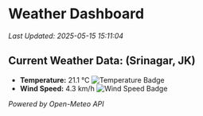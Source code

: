 
# Weather Dashboard

_Last Updated: 2025-05-15 15:11:04_

## Current Weather Data: (Srinagar, JK)
- **Temperature:** 21.1 °C ![Temperature Badge](https://img.shields.io/badge/Temperature-Medium%20Temp-green)
- **Wind Speed:** 4.3 km/h ![Wind Speed Badge](https://img.shields.io/badge/Wind%20Speed-Light%20Wind-blue)

*Powered by Open-Meteo API*

